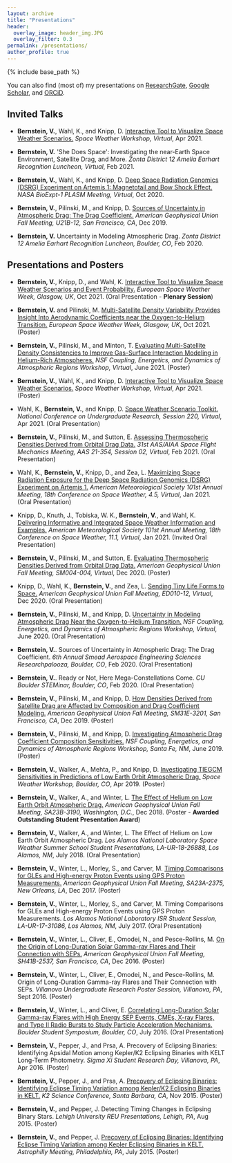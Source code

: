 ```yaml
---
layout: archive
title: "Presentations"
header:
  overlay_image: header_img.JPG
  overlay_filter: 0.3
permalink: /presentations/
author_profile: true
---
```


{% include base_path %}

You can also find (most of) my presentations on <a href="https://www.researchgate.net/profile/Valerie-Bernstein/research">ResearchGate</a>, <a href="https://scholar.google.com/citations?user=qM2RFKoAAAAJ&hl=en">Google Scholar</a>, and <a href="https://orcid.org/0000-0002-4467-6112">ORCiD</a>.

Invited Talks
------

* <b>Bernstein, V.</b>, Wahl, K., and Knipp, D. [Interactive Tool to Visualize Space Weather Scenarios.](https://www.youtube.com/watch?v=aVNDKAq6rn4) <i>Space Weather Workshop, Virtual</i>, Apr 2021.

* <b>Bernstein, V.</b> 'She Does Space': Investigating the near-Earth Space Environment, Satellite Drag, and More. <i>Zonta District 12 Amelia Earhart Recognition Luncheon, Virtual</i>, Feb 2021.

* <b>Bernstein, V.</b>, Wahl, K., and Knipp, D. [Deep Space Radiation Genomics (DSRG) Experiment on Artemis 1: Magnetotail and Bow Shock Effect.](https://www.researchgate.net/publication/353224352_Deep_Space_Radiation_Genomics_DSRG_Experiment_on_Artemis_1_Magnetotail_and_Bow_Shock_Effect) <i>NASA BioExpt-1 PLASM Meeting, Virtual</i>, Oct 2020.

* <b>Bernstein, V.</b>, Pilinski, M., and Knipp, D. [Sources of Uncertainty in Atmospheric Drag: The Drag Coefficient.](https://www.essoar.org/doi/10.1002/essoar.10501842.1) <i>American Geophysical Union Fall Meeting, U21B-12, San Francisco, CA</i>, Dec 2019.

* <b>Bernstein, V.</b> Uncertainty in Modeling Atmospheric Drag. <i>Zonta District 12 Amelia Earhart Recognition Luncheon, Boulder, CO</i>, Feb 2020.


Presentations and Posters
------

* <b>Bernstein, V.</b>, Knipp, D., and Wahl, K. [Interactive Tool to Visualize Space Weather Scenarios and Event Probability.](https://www.researchgate.net/publication/356127372_Interactive_Tool_to_Visualize_Space_Weather_Scenarios_and_Event_Probability) <i>European Space Weather Week, Glasgow, UK</i>, Oct 2021. (Oral Presentation - <b>Plenary Session</b>)

* <b>Bernstein, V.</b> and Pilinski, M. [Multi-Satellite Density Variability Provides Insight Into Aerodynamic Coefficients near the Oxygen-to-Helium Transition.](https://www.researchgate.net/publication/356125569_Multi-Satellite_Density_Variability_Provides_Insight_Into_Aerodynamic_Coefficients_near_the_Oxygen-to-Helium_Transition) <i>European Space Weather Week, Glasgow, UK</i>, Oct 2021. (Poster)

* <b>Bernstein, V.</b>, Pilinski, M., and Minton, T. [Evaluating Multi-Satellite Density Consistencies to Improve Gas-Surface Interaction Modeling in Helium-Rich Atmospheres.](https://www.researchgate.net/publication/353209310_Evaluating_Multi-Satellite_Density_Consistencies_to_Improve_Gas-_Surface_Interaction_Modeling_in_Helium-Rich_Atmospheres) <i>NSF Coupling, Energetics, and Dynamics of Atmospheric Regions Workshop, Virtual</i>, June 2021. (Poster)

* <b>Bernstein, V.</b>, Wahl, K., and Knipp, D. [Interactive Tool to Visualize Space Weather Scenarios.](https://www.researchgate.net/publication/353196544_Interactive_Tool_to_Visualize_Space_Weather_Scenarios) <i>Space Weather Workshop, Virtual</i>, Apr 2021. (Poster)

* Wahl, K., <b>Bernstein, V.</b>, and Knipp, D. [Space Weather Scenario Toolkit.](https://www.researchgate.net/publication/353220896_Space_Weather_Scenario_Toolkit) <i>National Conference on Undergraduate Research, Session 220, Virtual</i>, Apr 2021. (Oral Presentation)

* <b>Bernstein, V.</b>, Pilinski, M., and Sutton, E. [Assessing Thermospheric Densities Derived from Orbital Drag Data.](https://www.researchgate.net/publication/353224456_Assessing_Thermospheric_Densities_Derived_from_Orbital_Drag_Data) <i>31st AAS/AIAA Space Flight Mechanics Meeting, AAS 21-354, Session 02, Virtual</i>, Feb 2021. (Oral Presentation)

* Wahl, K., <b>Bernstein, V.</b>, Knipp, D., and Zea, L. [Maximizing Space Radiation Exposure for the Deep Space Radiation Genomics (DSRG) Experiment on Artemis 1.](https://www.researchgate.net/publication/353221404_Maximizing_Space_Radiation_Exposure_for_the_Deep_Space_Radiation_Genomics_DSRG_Experiment_on_Artemis_1) <i>American Meteorological Society 101st Annual Meeting, 18th Conference on Space Weather, 4.5, Virtual</i>, Jan 2021. (Oral Presentation)

* Knipp, D., Knuth, J., Tobiska, W. K., <b>Bernstein, V.</b>, and Wahl, K. [Delivering Informative and Integrated Space Weather Information and Examples.](https://www.researchgate.net/publication/353222026_Delivering_Informative_and_Integrated_Space_Weather_Information_and_Examples) <i>American Meteorological Society 101st Annual Meeting, 18th Conference on Space Weather, 11.1, Virtual</i>, Jan 2021. (Invited Oral Presentation)

* <b>Bernstein, V.</b>, Pilinski, M., and Sutton, E. [Evaluating Thermospheric Densities Derived from Orbital Drag Data.](https://www.researchgate.net/publication/353224700_Evaluating_Thermospheric_Densities_Derived_from_Orbital_Drag_Data) <i>American Geophysical Union Fall Meeting, SM004-004, Virtual</i>, Dec 2020. (Poster)

* Knipp, D., Wahl, K., <b>Bernstein, V.</b>, and Zea, L. [Sending Tiny Life Forms to Space.](https://www.researchgate.net/publication/353224583_Sending_Tiny_Life_Forms_to_Space) <i>American Geophysical Union Fall Meeting, ED010-12, Virtual</i>, Dec 2020. (Oral Presentation)

* <b>Bernstein, V.</b>, Pilinski, M., and Knipp, D. [Uncertainty in Modeling Atmospheric Drag Near the Oxygen-to-Helium Transition.](https://www.researchgate.net/publication/353299186_Uncertainty_in_Modeling_Atmospheric_Drag_Near_the_Oxygen-to-Helium_Transition) <i>NSF Coupling, Energetics, and Dynamics of Atmospheric Regions Workshop, Virtual</i>, June 2020. (Oral Presentation)

* <b>Bernstein, V.</b>. Sources of Uncertainty in Atmospheric Drag: The Drag Coefficient. <i>6th Annual Smead Aerospace Engineering Sciences Researchpalooza, Boulder, CO</i>, Feb 2020. (Oral Presentation)

* <b>Bernstein, V.</b>. Ready or Not, Here Mega-Constellations Come. <i>CU Boulder STEMinar, Boulder, CO</i>, Feb 2020. (Oral Presentation)

* <b>Bernstein, V.</b>, Pilinski, M., and Knipp, D. [How Densities Derived from Satellite Drag are Affected by Composition and Drag Coefficient Modeling.](https://www.researchgate.net/publication/353299271_How_Densities_Derived_from_Satellite_Drag_are_Affected_by_Composition_and_Drag_Coefficient_Modeling) <i>American Geophysical Union Fall Meeting, SM31E-3201, San Francisco, CA</i>, Dec 2019. (Poster)

* <b>Bernstein, V.</b>, Pilinski, M., and Knipp, D. [Investigating Atmospheric Drag Coefficient Composition Sensitivities.](https://www.researchgate.net/publication/353327414_Investigating_Atmospheric_Drag_Coefficient_Composition_Sensitivities) <i>NSF Coupling, Energetics, and Dynamics of Atmospheric Regions Workshop, Santa Fe, NM</i>, June 2019. (Poster)

* <b>Bernstein, V.</b>, Walker, A., Mehta, P., and Knipp, D. [Investigating TIEGCM Sensitivities in Predictions of Low Earth Orbit Atmospheric Drag.](https://www.researchgate.net/publication/353327627_Investigating_TIEGCM_Sensitivities_in_Predictions_of_Low_Earth_Orbit_Atmospheric_Drag) <i>Space Weather Workshop, Boulder, CO</i>, Apr 2019. (Poster)

* <b>Bernstein, V.</b>, Walker, A., and Winter, L. [The Effect of Helium on Low Earth Orbit Atmospheric Drag.](https://www.researchgate.net/publication/353330027_The_Effect_of_Helium_on_Low_Earth_Orbit_Atmospheric_Drag) <i>American Geophysical Union Fall Meeting, SA23B-3190, Washington, D.C.</i>, Dec 2018. (Poster - <b>Awarded Outstanding Student Presentation Award</b>)

* <b>Bernstein, V.</b>, Walker, A., and Winter, L. The Effect of Helium on Low Earth Orbit Atmospheric Drag. <i>Los Alamos National Laboratory Space Weather Summer School Student Presentations, LA-UR-18-26888, Los Alamos, NM</i>, July 2018. (Oral Presentation)

* <b>Bernstein, V.</b>, Winter, L., Morley, S., and Carver, M. [Timing Comparisons for GLEs and High-energy Proton Events using GPS Proton Measurements.](https://www.researchgate.net/publication/353329982_Timing_Comparisons_for_GLEs_and_High-energy_Proton_Events_using_GPS_Proton_Measurements) <i>American Geophysical Union Fall Meeting, SA23A-2375, New Orleans, LA</i>, Dec 2017. (Poster)

* <b>Bernstein, V.</b>, Winter, L., Morley, S., and Carver, M. Timing Comparisons for GLEs and High-energy Proton Events using GPS Proton Measurements. <i>Los Alamos National Laboratory ISR Student Session, LA-UR-17-31086, Los Alamos, NM</i>, July 2017. (Oral Presentation)

* <b>Bernstein, V.</b>, Winter, L., Cliver, E., Omodei, N., and Pesce-Rollins, M. [On the Origin of Long-Duration Solar Gamma-ray Flares and Their Connection with SEPs.](https://www.researchgate.net/publication/353329890_On_the_Origin_on_Long-Duration_Solar_Gamma-ray_Flares_and_Their_Connection_with_SEPs) <i>American Geophysical Union Fall Meeting, SH41B-2537, San Francisco, CA</i>, Dec 2016. (Poster)

* <b>Bernstein, V.</b>, Winter, L., Cliver, E., Omodei, N., and Pesce-Rollins, M. Origin of Long-Duration Gamma-ray Flares and Their Connection with SEPs. <i>Villanova Undergraduate Research Poster Session, Villanova, PA</i>, Sept 2016. (Poster)

* <b>Bernstein, V.</b>, Winter, L., and Cliver, E. [Correlating Long-Duration Solar Gamma-ray Flares with High Energy SEP Events, CMEs, X-ray Flares, and Type II Radio Bursts to Study Particle Acceleration Mechanisms.](https://www.researchgate.net/publication/353342085_Correlating_Long-Duration_Solar_Gamma-ray_Flares_with_High_Energy_SEP_Events_CMEs_X-ray_Flares_and_Type_II_Radio_Bursts_to_Study_Particle_Acceleration_Mechanisms) <i>Boulder Student Symposium, Boulder, CO</i>, July 2016. (Oral Presentation)

* <b>Bernstein, V.</b>, Pepper, J., and Prsa, A. Precovery of Eclipsing Binaries: Identifying Apsidal Motion among Kepler/K2 Eclipsing Binaries with KELT Long-Term Photometry. <i>Sigma Xi Student Research Day, Villanova, PA</i>, Apr 2016. (Poster)

* <b>Bernstein, V.</b>, Pepper, J., and Prsa, A. [Precovery of Eclipsing Binaries: Identifying Eclipse Timing Variation among Kepler/K2 Eclipsing Binaries in KELT.](https://www.researchgate.net/publication/353329899_Precovery_of_Eclipsing_Binaries_Identifying_Eclipse_Timing_Variation_among_KeplerK2_Eclipsing_Binaries_in_KELT) <i>K2 Science Conference, Santa Barbara, CA</i>, Nov 2015. (Poster)

* <b>Bernstein, V.</b>, and Pepper, J. Detecting Timing Changes in Eclipsing Binary Stars. <i>Lehigh University REU Presentations, Lehigh, PA</i>, Aug 2015. (Poster)

* <b>Bernstein, V.</b>, and Pepper, J. [Precovery of Eclipsing Binaries: Identifying Eclipse Timing Variation among Kepler Eclipsing Binaries in KELT.](https://www.researchgate.net/publication/353342103_Precovery_of_Eclipsing_Binaries_Identifying_Eclipse_Timing_Variation_among_Kepler_Eclipsing_Binaries_in_KELT) <i>Astrophilly Meeting, Philadelphia, PA</i>, July 2015. (Poster)

